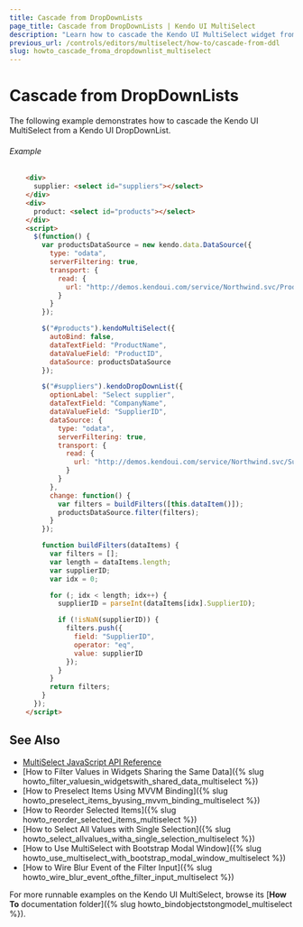 ```yaml
---
title: Cascade from DropDownLists
page_title: Cascade from DropDownLists | Kendo UI MultiSelect
description: "Learn how to cascade the Kendo UI MultiSelect widget from a Kendo UI DropDownList."
previous_url: /controls/editors/multiselect/how-to/cascade-from-ddl
slug: howto_cascade_froma_dropdownlist_multiselect
---
```


# Cascade from DropDownLists

The following example demonstrates how to cascade the Kendo UI MultiSelect from a Kendo UI DropDownList.

###### Example

```html
    <div>
      supplier: <select id="suppliers"></select>
    </div>
    <div>
      product: <select id="products"></select>
    </div>
    <script>
      $(function() {
        var productsDataSource = new kendo.data.DataSource({
          type: "odata",
          serverFiltering: true,
          transport: {
            read: {
              url: "http://demos.kendoui.com/service/Northwind.svc/Products",
            }
          }
        });

        $("#products").kendoMultiSelect({
          autoBind: false,
          dataTextField: "ProductName",
          dataValueField: "ProductID",
          dataSource: productsDataSource
        });

        $("#suppliers").kendoDropDownList({
          optionLabel: "Select supplier",
          dataTextField: "CompanyName",
          dataValueField: "SupplierID",
          dataSource: {
            type: "odata",
            serverFiltering: true,
            transport: {
              read: {
                url: "http://demos.kendoui.com/service/Northwind.svc/Suppliers"
              }
            }
          },
          change: function() {
            var filters = buildFilters([this.dataItem()]);
            productsDataSource.filter(filters);
          }
        });

        function buildFilters(dataItems) {
          var filters = [];
          var length = dataItems.length;
          var supplierID;
          var idx = 0;

          for (; idx < length; idx++) {
            supplierID = parseInt(dataItems[idx].SupplierID);

            if (!isNaN(supplierID)) {
              filters.push({
                field: "SupplierID",
                operator: "eq",
                value: supplierID
              });
            }
          }
          return filters;
        }
      });
    </script>
```

## See Also

* [MultiSelect JavaScript API Reference](/api/javascript/ui/multiselect)
* [How to Filter Values in Widgets Sharing the Same Data]({% slug howto_filter_valuesin_widgetswith_shared_data_multiselect %})
* [How to Preselect Items Using MVVM Binding]({% slug howto_preselect_items_byusing_mvvm_binding_multiselect %})
* [How to Reorder Selected Items]({% slug howto_reorder_selected_items_multiselect %})
* [How to Select All Values with Single Selection]({% slug howto_select_allvalues_witha_single_selection_multiselect %})
* [How to Use MultiSelect with Bootstrap Modal Window]({% slug howto_use_multiselect_with_bootstrap_modal_window_multiselect %})
* [How to Wire Blur Event of the Filter Input]({% slug howto_wire_blur_event_ofthe_filtеr_input_multiselect %})

For more runnable examples on the Kendo UI MultiSelect, browse its [**How To** documentation folder]({% slug howto_bindobjectstongmodel_multiselect %}).
